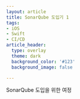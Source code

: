 ```yaml
---
layout: article
title: SonarQube 도입기 1
tags:
- iOS
- Swift
- CI/CD
article_header:
  type: overlay
  theme: dark
  background_color: '#123'
  background_image: false

---
```


SonarQube 도입을 위한 여정

<!--more-->
